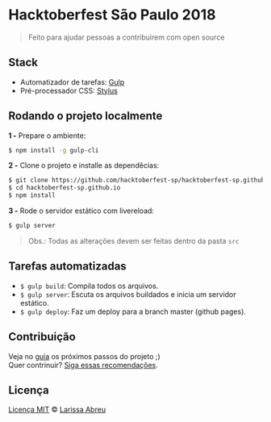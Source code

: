 ﻿# Hacktoberfest São Paulo 2018

> Feito para ajudar pessoas a contribuirem com open source

## Stack

- Automatizador de tarefas: [Gulp](http://gulpjs.com)
- Pré-processador CSS: [Stylus](http://stylus-lang.com/)

## Rodando o projeto localmente

**1 -** Prepare o ambiente:

```sh
$ npm install -g gulp-cli
```

**2 -** Clone o projeto e installe as dependêcias:

```sh
$ git clone https://github.com/hacktoberfest-sp/hacktoberfest-sp.github.io.git
$ cd hacktoberfest-sp.github.io
$ npm install
```

**3 -** Rode o servidor estático com livereload:

```sh
$ gulp server
```

> Obs.: Todas as alterações devem ser feitas dentro da pasta ```src```

## Tarefas automatizadas

- `$ gulp build`: Compila todos os arquivos.
- `$ gulp server`: Escuta os arquivos buildados e inicia um servidor estático.
- `$ gulp deploy`: Faz um deploy para a branch master (github pages).

## Contribuição

Veja no [guia](https://github.com/hacktoberfest-sp/hacktoberfest-sp.github.io/issues) os próximos passos do projeto ;)
<br>
Quer contrinuir? [Siga essas recomendações](https://github.com/hacktoberfest-sp/hacktoberfest-sp.github.io/blob/development/CONTRIBUTING.md).

## Licença

[Licença MIT](https://github.com/hacktoberfest-sp/hacktoberfest-sp.github.io/blob/development/LICENSE.md) © [Larissa Abreu](http://larissaabreu.github.io/)
